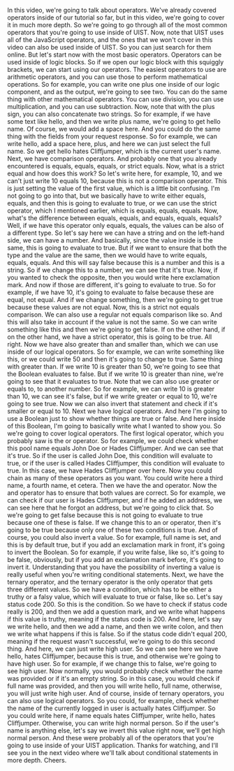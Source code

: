 In this video, we're going to talk about operators. We've already covered operators inside of our tutorial so far, but in this video, we're going to cover it in much more depth. So we're going to go through all of the most common operators that you're going to use inside of UIST. Now, note that UIST uses all of the JavaScript operators, and the ones that we won't cover in this video can also be used inside of UIST. So you can just search for them online. But let's start now with the most basic operators. Operators can be used inside of logic blocks. So if we open our logic block with this squiggly brackets, we can start using our operators. The easiest operators to use are arithmetic operators, and you can use those to perform mathematical operations. So for example, you can write one plus one inside of our logic component, and as the output, we're going to see two. You can do the same thing with other mathematical operators. You can use division, you can use multiplication, and you can use subtraction. Now, note that with the plus sign, you can also concatenate two strings. So for example, if we have some text like hello, and then we write plus name, we're going to get hello name. Of course, we would add a space here. And you could do the same thing with the fields from your request response. So for example, we can write hello, add a space here, plus, and here we can just select the full name. So we get hello hates Cliffjumper, which is the current user's name. Next, we have comparison operators. And probably one that you already encountered is equals, equals, equals, or strict equals. Now, what is a strict equal and how does this work? So let's write here, for example, 10, and we can't just write 10 equals 10, because this is not a comparison operator. This is just setting the value of the first value, which is a little bit confusing. I'm not going to go into that, but we basically have to write either equals, equals, and then this is going to evaluate to true, or we can use the strict operator, which I mentioned earlier, which is equals, equals, equals. Now, what's the difference between equals, equals, and equals, equals, equals? Well, if we have this operator only equals, equals, the values can be also of a different type. So let's say here we can have a string and on the left-hand side, we can have a number. And basically, since the value inside is the same, this is going to evaluate to true. But if we want to ensure that both the type and the value are the same, then we would have to write equals, equals, equals. And this will say false because this is a number and this is a string. So if we change this to a number, we can see that it's true. Now, if you wanted to check the opposite, then you would write here exclamation mark. And now if those are different, it's going to evaluate to true. So for example, if we have 10, it's going to evaluate to false because these are equal, not equal. And if we change something, then we're going to get true because these values are not equal. Now, this is a strict not equals comparison. We can also use a regular not equals comparison like so. And this will also take in account if the value is not the same. So we can write something like this and then we're going to get false. If on the other hand, if on the other hand, we have a strict operator, this is going to be true. All right. Now we have also greater than and smaller than, which we can use inside of our logical operators. So for example, we can write something like this, or we could write 50 and then it's going to change to true. Same thing with greater than. If we write 10 is greater than 50, we're going to see that the Boolean evaluates to false. But if we write 10 is greater than nine, we're going to see that it evaluates to true. Note that we can also use greater or equals to, to another number. So for example, we can write 10 is greater than 10, we can see it's false, but if we write greater or equal to 10, we're going to see true. Now we can also invert that statement and check if it's smaller or equal to 10. Next we have logical operators. And here I'm going to use a Boolean just to show whether things are true or false. And here inside of this Boolean, I'm going to basically write what I wanted to show you. So we're going to cover logical operators. The first logical operator, which you probably saw is the or operator. So for example, we could check whether this pool name equals John Doe or Hades Cliffjumper. And we can see that it's true. So if the user is called John Doe, this condition will evaluate to true, or if the user is called Hades Cliffjumper, this condition will evaluate to true. In this case, we have Hades Cliffjumper over here. Now you could chain as many of these operators as you want. You could write here a third name, a fourth name, et cetera. Then we have the and operator. Now the and operator has to ensure that both values are correct. So for example, we can check if our user is Hades Cliffjumper, and if he added an address, we can see here that he forgot an address, but we're going to click that. So we're going to get false because this is not going to evaluate to true because one of these is false. If we change this to an or operator, then it's going to be true because only one of these two conditions is true. And of course, you could also invert a value. So for example, full name is set, and this is by default true, but if you add an exclamation mark in front, it's going to invert the Boolean. So for example, if you write false, like so, it's going to be false, obviously, but if you add an exclamation mark before, it's going to invert it. Understanding that you have the possibility of inverting a value is really useful when you're writing conditional statements. Next, we have the ternary operator, and the ternary operator is the only operator that gets three different values. So we have a condition, which has to be either a truthy or a falsy value, which will evaluate to true or false, like so. Let's say status code 200. So this is the condition. So we have to check if status code really is 200, and then we add a question mark, and we write what happens if this value is truthy, meaning if the status code is 200. And here, let's say we write hello, and then we add a name, and then we write colon, and then we write what happens if this is false. So if the status code didn't equal 200, meaning if the request wasn't successful, we're going to do this second thing. And here, we can just write high user. So we can see here we have hello, hates Cliffjumper, because this is true, and otherwise we're going to have high user. So for example, if we change this to false, we're going to see high user. Now normally, you would probably check whether the name was provided or if it's an empty string. So in this case, you would check if full name was provided, and then you will write hello, full name, otherwise, you will just write high user. And of course, inside of ternary operators, you can also use logical operators. So you could, for example, check whether the name of the currently logged in user is actually hates Cliffjumper. So you could write here, if name equals hates Cliffjumper, write hello, hates Cliffjumper. Otherwise, you can write high normal person. So if the user's name is anything else, let's say we invert this value right now, we'll get high normal person. And these were probably all of the operators that you're going to use inside of your UIST application. Thanks for watching, and I'll see you in the next video where we'll talk about conditional statements in more depth. Cheers.